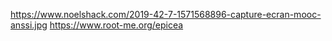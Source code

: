 https://www.noelshack.com/2019-42-7-1571568896-capture-ecran-mooc-anssi.jpg
https://www.root-me.org/epicea
